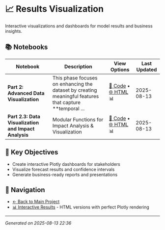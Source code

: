 # 📈 Results Visualization

Interactive visualizations and dashboards for model results and business insights.

## 📚 Notebooks

| Notebook | Description | View Options | Last Updated |
|----------|-------------|--------------|--------------|
| **Part 2: Advanced Data Visualization** | This phase focuses on enhancing the dataset by creating meaningful features that capture **temporal ... | [📓 Code](notebooks/results_visualization/viz_advanced_plotly.ipynb) • [🌐 HTML](docs/viz_advanced_plotly.html) 📊 | 2025-08-13 |
| **Part 2.3: Data Visualization and Impact Analysis** | Modular Functions for Impact Analysis & Visualization | [📓 Code](notebooks/results_visualization/viz_impact_analysis.ipynb) • [🌐 HTML](docs/viz_impact_analysis.html) 📊 | 2025-08-13 |

## 🎯 Key Objectives

- Create interactive Plotly dashboards for stakeholders
- Visualize forecast results and confidence intervals
- Generate business-ready reports and presentations

## 🔗 Navigation

- [← Back to Main Project](../README.md)
- [📊 Interactive Results](../docs/) - HTML versions with perfect Plotly rendering

---
*Generated on 2025-08-13 22:36*